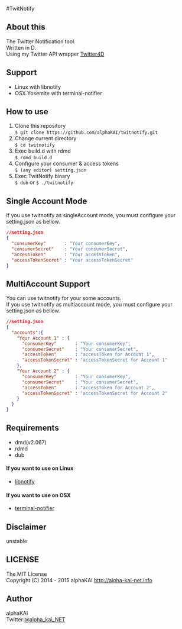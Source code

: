 #TwitNotify
## About this
The Twitter Notification tool.  
Written in D.  
Using my Twitter API wrapper [Twitter4D](https://github.com/alphaKAI/twitter4d)  
  
  
## Support
* Linux with libnotify
* OSX Yosemite with terminal-notifier
  
  
## How to use
1. Clone this repository  
`$ git clone https://github.com/alphaKAI/twitnotify.git`
2. Change current directory  
`$ cd twitnotify`
3. Exec build.d with rdmd  
`$ rdmd build.d`  
4. Configure your consumer & access tokens  
`$ (any editor) setting.json`  
5. Exec TwitNotify binary  
`$ dub` or `$ ./twitnotify`
  
  
## Single Account Mode
If you use twitnotify as singleAccount mode, you must configure your setting.json as bellow.
```json
//setting.json
{
  "consumerKey"       : "Your consumerKey",
  "consumerSecret"    : "Your consumerSecret",
  "accessToken"       : "Your accessToken",
  "accessTokenSecret" : "Your accessTokenSecret"
}
```
  
  
## MultiAccount Support
You can use twitnotify for your some accounts.  
If you use twitnotify as multiaccount mode, you must configure your setting.json as bellow.  
```json
//setting.json
{
  "accounts":{
    "Your Account 1" : {
      "consumerKey"       : "Your consumerKey",
      "consumerSecret"    : "Your consumerSecret",
      "accessToken"       : "accessToken for Account 1",
      "accessTokenSecret" : "accessTokenSecret for Account 1"
    },
    "Your Account 2" : {
      "consumerKey"       : "Your consumerKey",
      "consumerSecret"    : "Your consumerSecret",
      "accessToken"       : "accessToken for Account 2",
      "accessTokenSecret" : "accessTokenSecret for Account 2"
    }
  }
}
```
  
  
## Requirements
* dmd(v2.067)
* rdmd
* dub
  
  
#### If you want to use on Linux  
* [libnotify](http://ftp.gnome.org/pub/GNOME/sources/libnotify/0.7/)
  
  
#### If you want to use on OSX
* [terminal-notifier](https://github.com/alloy/terminal-notifier)
  
  
## Disclaimer
unstable  
  
  
## LICENSE
The MIT License  
Copyright (C) 2014 - 2015 alphaKAI http://alpha-kai-net.info  
  
  
## Author
alphaKAI  
Twitter:[@alpha_kai_NET](https://twitter.com/alpha_kai_net)  
